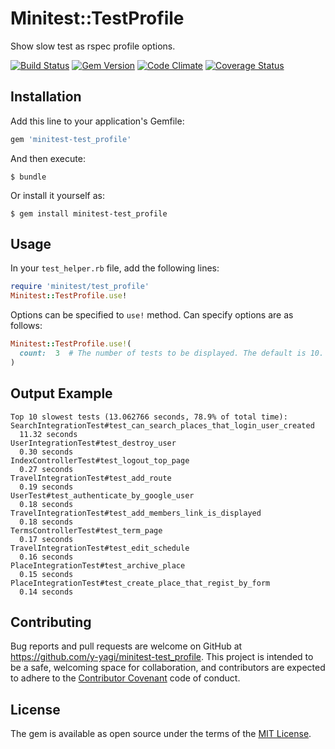 # Minitest::TestProfile

Show slow test as rspec profile options.

[![Build Status](https://travis-ci.org/y-yagi/minitest-test_profile.svg?branch=master)](https://travis-ci.org/y-yagi/minitest-test_profile)
[![Gem Version](https://badge.fury.io/rb/minitest-test_profile.svg)](http://badge.fury.io/rb/minitest-test_profile)
[![Code Climate](https://codeclimate.com/github/y-yagi/minitest-test_profile/badges/gpa.svg)](https://codeclimate.com/github/y-yagi/minitest-test_profile)
[![Coverage Status](https://coveralls.io/repos/y-yagi/minitest-test_profile/badge.svg?branch=master&service=github)](https://coveralls.io/github/y-yagi/minitest-test_profile?branch=master)

## Installation

Add this line to your application's Gemfile:

```ruby
gem 'minitest-test_profile'
```

And then execute:

    $ bundle

Or install it yourself as:

    $ gem install minitest-test_profile

## Usage

In your `test_helper.rb` file, add the following lines:

```ruby
require 'minitest/test_profile'
Minitest::TestProfile.use!
```

Options can be specified to `use!` method. Can specify options are as follows:

```ruby
Minitest::TestProfile.use!(
  count:  3  # The number of tests to be displayed. The default is 10.
)
```

## Output Example

```console
Top 10 slowest tests (13.062766 seconds, 78.9% of total time):
SearchIntegrationTest#test_can_search_places_that_login_user_created
  11.32 seconds
UserIntegrationTest#test_destroy_user
  0.30 seconds
IndexControllerTest#test_logout_top_page
  0.27 seconds
TravelIntegrationTest#test_add_route
  0.19 seconds
UserTest#test_authenticate_by_google_user
  0.18 seconds
TravelIntegrationTest#test_add_members_link_is_displayed
  0.18 seconds
TermsControllerTest#test_term_page
  0.17 seconds
TravelIntegrationTest#test_edit_schedule
  0.16 seconds
PlaceIntegrationTest#test_archive_place
  0.15 seconds
PlaceIntegrationTest#test_create_place_that_regist_by_form
  0.14 seconds
```

## Contributing

Bug reports and pull requests are welcome on GitHub at https://github.com/y-yagi/minitest-test_profile. This project is intended to be a safe, welcoming space for collaboration, and contributors are expected to adhere to the [Contributor Covenant](http://contributor-covenant.org) code of conduct.


## License

The gem is available as open source under the terms of the [MIT License](http://opensource.org/licenses/MIT).
